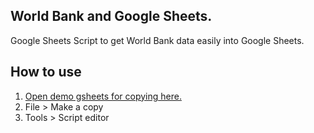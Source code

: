 ## World Bank and Google Sheets.
Google Sheets Script to get World Bank data easily into Google Sheets.

## How to use

1. [Open demo gsheets for copying here.](https://docs.google.com/spreadsheets/d/15RC5BPk0USDtpjRBZ_XRM1EOKGc-wlka36qBtX-DGT8/edit?usp=sharing)
2. File > Make a copy
3. Tools > Script editor
